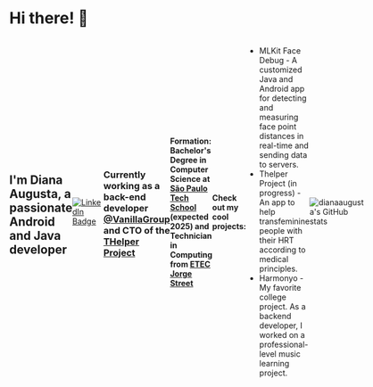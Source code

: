 ## <h1> Hi there! 👋 </h1>
<div style="display: flex; align-items: center;">
  <h2> I'm Diana Augusta, a passionate Android and Java developer </h2>
  <div id="badges">
  <a href="https://www.linkedin.com/in/diana-augusta-lima-80688622b">
    <img src="https://img.shields.io/badge/LinkedIn-blue?style=for-the-badge&logo=linkedin&logoColor=white" alt="LinkedIn Badge"/>
  </a>
</div>

<h3> Currently working as a back-end developer <a href="https://grupovanilla.com/">@VanillaGroup</a> and CTO of the<a href="https://github.com/thelper-project"> THelper Project </a></h3>
<h4> Formation: <b>Bachelor's Degree in Computer Science at <a href="https://www.sptech.school/">São Paulo Tech School</a> (expected 2025) and Technician in Computing from <a href="https://www.jorgestreet.com.br/">ETEC Jorge Street</a></b></h4>
<h4> Check out my cool projects: </h4>
<ul>
  <li>MLKit Face Debug - A customized Java and Android app for detecting and measuring face point distances in real-time and sending data to servers.</li>
  <li>Thelper Project (in progress) - An app to help transfeminine people with their HRT according to medical principles.</li>
  <li>Harmonyo - My favorite college project. As a backend developer, I worked on a professional-level music learning project.</li>
</ul>

![dianaaugusta's GitHub stats](https://github-readme-stats.vercel.app/api?username=dianaaugusta&show_icons=true&theme=radical)
